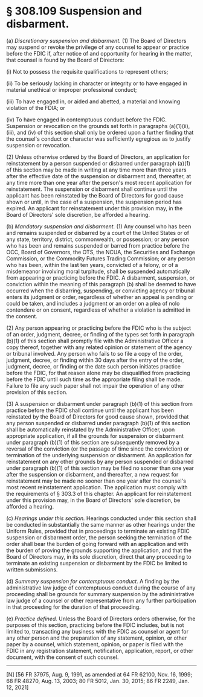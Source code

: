 # § 308.109   Suspension and disbarment.

(a) *Discretionary suspension and disbarment.* (1) The Board of Directors may suspend or revoke the privilege of any counsel to appear or practice before the FDIC if, after notice of and opportunity for hearing in the matter, that counsel is found by the Board of Directors: 


(i) Not to possess the requisite qualifications to represent others; 


(ii) To be seriously lacking in character or integrity or to have engaged in material unethical or improper professional conduct; 


(iii) To have engaged in, or aided and abetted, a material and knowing violation of the FDIA; or 


(iv) To have engaged in contemptuous conduct before the FDIC. Suspension or revocation on the grounds set forth in paragraphs (a)(1)(ii), (iii), and (iv) of this section shall only be ordered upon a further finding that the counsel's conduct or character was sufficiently egregious as to justify suspension or revocation. 


(2) Unless otherwise ordered by the Board of Directors, an application for reinstatement by a person suspended or disbarred under paragraph (a)(1) of this section may be made in writing at any time more than three years after the effective date of the suspension or disbarment and, thereafter, at any time more than one year after the person's most recent application for reinstatement. The suspension or disbarment shall continue until the applicant has been reinstated by the Board of Directors for good cause shown or until, in the case of a suspension, the suspension period has expired. An applicant for reinstatement under this provision may, in the Board of Directors' sole discretion, be afforded a hearing. 


(b) *Mandatory suspension and disbarment.* (1) Any counsel who has been and remains suspended or disbarred by a court of the United States or of any state, territory, district, commonwealth, or possession; or any person who has been and remains suspended or barred from practice before the OCC, Board of Governors, the OTS, the NCUA, the Securities and Exchange Commission, or the Commodity Futures Trading Commission; or any person who has been, within the last ten years, convicted of a felony, or of a misdemeanor involving moral turpitude, shall be suspended automatically from appearing or practicing before the FDIC. A disbarment, suspension, or conviction within the meaning of this paragraph (b) shall be deemed to have occurred when the disbarring, suspending, or convicting agency or tribunal enters its judgment or order, regardless of whether an appeal is pending or could be taken, and includes a judgment or an order on a plea of nolo contendere or on consent, regardless of whether a violation is admitted in the consent.


(2) Any person appearing or practicing before the FDIC who is the subject of an order, judgment, decree, or finding of the types set forth in paragraph (b)(1) of this section shall promptly file with the Administrative Officer a copy thereof, together with any related opinion or statement of the agency or tribunal involved. Any person who fails to so file a copy of the order, judgment, decree, or finding within 30 days after the entry of the order, judgment, decree, or finding or the date such person initiates practice before the FDIC, for that reason alone may be disqualified from practicing before the FDIC until such time as the appropriate filing shall be made. Failure to file any such paper shall not impair the operation of any other provision of this section.


(3) A suspension or disbarment under paragraph (b)(1) of this section from practice before the FDIC shall continue until the applicant has been reinstated by the Board of Directors for good cause shown, provided that any person suspended or disbarred under paragraph (b)(1) of this section shall be automatically reinstated by the Administrative Officer, upon appropriate application, if all the grounds for suspension or disbarment under paragraph (b)(1) of this section are subsequently removed by a reversal of the conviction (or the passage of time since the conviction) or termination of the underlying suspension or disbarment. An application for reinstatement on any other grounds by any person suspended or disbarred under paragraph (b)(1) of this section may be filed no sooner than one year after the suspension or disbarment, and thereafter, a new request for reinstatement may be made no sooner than one year after the counsel's most recent reinstatement application. The application must comply with the requirements of § 303.3 of this chapter. An applicant for reinstatement under this provision may, in the Board of Directors' sole discretion, be afforded a hearing.


(c) *Hearings under this section.* Hearings conducted under this section shall be conducted in substantially the same manner as other hearings under the Uniform Rules, provided that in proceedings to terminate an existing FDIC suspension or disbarment order, the person seeking the termination of the order shall bear the burden of going forward with an application and with the burden of proving the grounds supporting the application, and that the Board of Directors may, in its sole discretion, direct that any proceeding to terminate an existing suspension or disbarment by the FDIC be limited to written submissions.


(d) *Summary suspension for contemptuous conduct.* A finding by the administrative law judge of contemptuous conduct during the course of any proceeding shall be grounds for summary suspension by the administrative law judge of a counsel or other representative from any further participation in that proceeding for the duration of that proceeding. 


(e) *Practice defined.* Unless the Board of Directors orders otherwise, for the purposes of this section, practicing before the FDIC includes, but is not limited to, transacting any business with the FDIC as counsel or agent for any other person and the preparation of any statement, opinion, or other paper by a counsel, which statement, opinion, or paper is filed with the FDIC in any registration statement, notification, application, report, or other document, with the consent of such counsel. 



---

[N] [56 FR 37975, Aug. 9, 1991, as amended at 64 FR 62100, Nov. 16, 1999; 68 FR 48270, Aug. 13, 2003; 80 FR 5012, Jan. 30, 2015; 86 FR 2249, Jan. 12, 2021]




